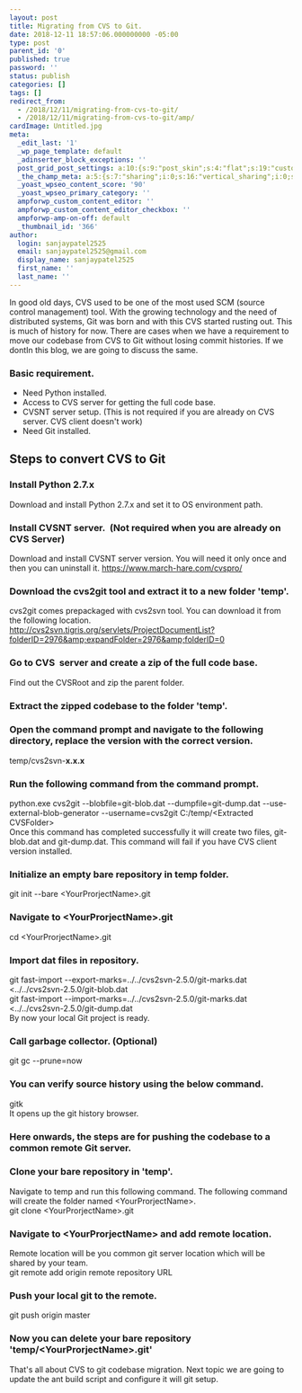 ```yaml
---
layout: post
title: Migrating from CVS to Git.
date: 2018-12-11 18:57:06.000000000 -05:00
type: post
parent_id: '0'
published: true
password: ''
status: publish
categories: []
tags: []
redirect_from:
  - /2018/12/11/migrating-from-cvs-to-git/
  - /2018/12/11/migrating-from-cvs-to-git/amp/
cardImage: Untitled.jpg
meta:
  _edit_last: '1'
  _wp_page_template: default
  _adinserter_block_exceptions: ''
  post_grid_post_settings: a:10:{s:9:"post_skin";s:4:"flat";s:19:"custom_thumb_source";s:92:"https://abyte.stream/wp-content/plugins/post-grid/assets/frontend/css/images/placeholder.png";s:17:"font_awesome_icon";s:0:"";s:23:"font_awesome_icon_color";s:7:"#737272";s:22:"font_awesome_icon_size";s:4:"50px";s:17:"custom_youtube_id";s:0:"";s:15:"custom_vimeo_id";s:0:"";s:21:"custom_dailymotion_id";s:0:"";s:14:"custom_mp3_url";s:0:"";s:20:"custom_soundcloud_id";s:0:"";}
  _the_champ_meta: a:5:{s:7:"sharing";i:0;s:16:"vertical_sharing";i:0;s:7:"counter";i:0;s:16:"vertical_counter";i:0;s:11:"fb_comments";i:0;}
  _yoast_wpseo_content_score: '90'
  _yoast_wpseo_primary_category: ''
  ampforwp_custom_content_editor: ''
  ampforwp_custom_content_editor_checkbox: ''
  ampforwp-amp-on-off: default
  _thumbnail_id: '366'
author:
  login: sanjaypatel2525
  email: sanjaypatel2525@gmail.com
  display_name: sanjaypatel2525
  first_name: ''
  last_name: ''
---
```

In good old days, CVS used to be one of the most used SCM (source control management) tool. With the growing technology and the need of distributed systems, Git was born and with this CVS started rusting out. This is much of history for now.
There are cases when we have a requirement to move our codebase from CVS to Git without losing commit histories. If we dontIn this blog, we are going to discuss the same.
### Basic requirement.

* Need Python installed.
* Access to CVS server for getting the full code base.
* CVSNT server setup. (This is not required if you are already on CVS server. CVS client doesn't work)
* Need Git installed.

## Steps to convert CVS to Git
### Install Python 2.7.x
Download and install Python 2.7.x and set it to OS environment path.
### Install CVSNT server.  (Not required when you are already on CVS Server)
Download and install CVSNT server version. You will need it only once and then you can uninstall it.
<a href="https://www.march-hare.com/cvspro/">https://www.march-hare.com/cvspro/</a>

### Download the cvs2git tool and extract it to a new folder 'temp'.
cvs2git comes prepackaged with cvs2svn tool. You can download it from the following location.<br />
<a href="http://cvs2svn.tigris.org/servlets/ProjectDocumentList?folderID=2976&amp;expandFolder=2976&amp;folderID=0">http://cvs2svn.tigris.org/servlets/ProjectDocumentList?folderID=2976&amp;expandFolder=2976&amp;folderID=0</a>

### Go to CVS  server and create a zip of the full code base.
Find out the CVSRoot and zip the parent folder.
### Extract the zipped codebase to the folder 'temp'.
### Open the command prompt and navigate to the following directory, replace the version with the correct version.
temp/cvs2svn-<strong>x.x.x
</strong>
### Run the following command from the command prompt.
python.exe cvs2git --blobfile=git-blob.dat --dumpfile=git-dump.dat --use-external-blob-generator --username=cvs2git C:/temp/&lt;Extracted CVSFolder&gt;<br />
Once this command has completed successfully it will create two files, git-blob.dat and git-dump.dat. This command will fail if you have CVS client version installed.

### Initialize an empty bare repository in temp folder.
git init --bare &lt;YourProrjectName&gt;.git

### Navigate to &lt;YourProrjectName&gt;.git
cd &lt;YourProrjectName&gt;.git

### Import dat files in repository.
git fast-import --export-marks=../../cvs2svn-2.5.0/git-marks.dat <../../cvs2svn-2.5.0/git-blob.dat<br />
git fast-import --import-marks=../../cvs2svn-2.5.0/git-marks.dat <../../cvs2svn-2.5.0/git-dump.dat<br />
By now your local Git project is ready.

### Call garbage collector. (Optional)
git gc --prune=now

### You can verify source history using the below command.
gitk<br />
It opens up the git history browser.
### Here onwards, the steps are for pushing the codebase to a common remote Git server.


### Clone your bare repository in 'temp'.
Navigate to temp and run this following command. The following command will create the folder named &lt;YourProrjectName&gt;.<br />
git clone &lt;YourProrjectName&gt;.git

### Navigate to &lt;YourProrjectName&gt; and add remote location.
Remote location will be you common git server location which will be shared by your team.<br />
git remote add origin remote repository URL

### Push your local git to the remote.
git push origin master

### Now you can delete your bare repository 'temp/&lt;YourProrjectName&gt;.git'

That's all about CVS to git codebase migration. Next topic we are going to update the ant build script and configure it will git setup.